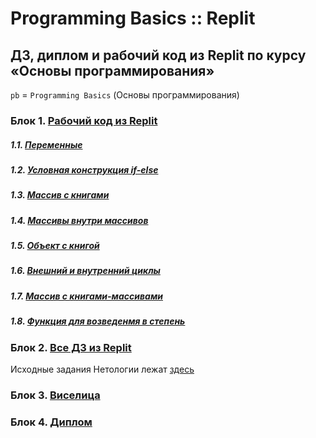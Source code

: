 # Programming Basics :: Replit
## ДЗ, диплом и рабочий код из Replit по курсу «Основы программирования»
`pb` = `Programming Basics` (Основы программирования)

### Блок 1. [Рабочий код из Replit](./basics_1-Main/)
##### 1.1. [Переменные](./basics_1-Main//1-MyFirstNode.js)
##### 1.2. [Условная конструкция if-else](./basics_1-Main/2-itCaseUpload.js)
##### 1.3. [Массив с книгами](./basics_1-Main/3-booksMassive.js)
##### 1.4. [Массивы внутри массивов](./basics_1-Main/4-massive-inside-booksMassive.js)
##### 1.5. [Объект с книгой](./basics_1-Main/5-object-of-Book.js)
##### 1.6. [Внешний и внутренний циклы](./basics_1-Main/6-outer-and-inner-loops.js)
##### 1.7. [Массив с книгами-массивами](./basics_1-Main/7-books-Massive.js)
##### 1.8. [Функция для возведенмя в степень](./basics_1-Main/8-exponentiation-function.js)

### Блок 2. [Все ДЗ из Replit](./basics_2-Homework/)
Исходные задания Нетологии лежат [здесь](https://github.com/netology-code/pb-homeworks/)
### Блок 3. [Виселица](./basics_3-Gallows/)
### Блок 4. [Диплом](./basics_4-Diploma/)